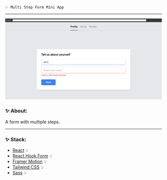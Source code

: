     ✨ Multi Step Form Mini App
---
![Multi Step Form Mini App](assets/images/preview.png)

### ✨ About:

A form with multiple steps.

---

### ✨ Stack:

- [React](https://ru.reactjs.org/) 💡
- [React Hook Form](https://react-hook-form.com/) 💡
- [Framer Motion](https://www.framer.com/motion/) 💡
- [Tailwind CSS](https://tailwindcss.com/) 💡
- [Sass](https://sass-lang.com/) 💡